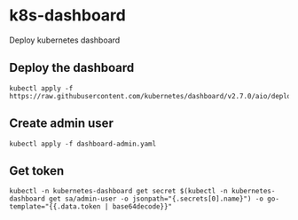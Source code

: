 # k8s-dashboard
Deploy kubernetes dashboard

## Deploy the dashboard
```
kubectl apply -f https://raw.githubusercontent.com/kubernetes/dashboard/v2.7.0/aio/deploy/recommended.yaml
```
## Create admin user
```
kubectl apply -f dashboard-admin.yaml
```

## Get token
```
kubectl -n kubernetes-dashboard get secret $(kubectl -n kubernetes-dashboard get sa/admin-user -o jsonpath="{.secrets[0].name}") -o go-template="{{.data.token | base64decode}}"
```
